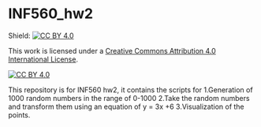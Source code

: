 # INF560_hw2
Shield: [![CC BY 4.0][cc-by-shield]][cc-by]

This work is licensed under a
[Creative Commons Attribution 4.0 International License][cc-by].

[![CC BY 4.0][cc-by-image]][cc-by]

[cc-by]: http://creativecommons.org/licenses/by/4.0/
[cc-by-image]: https://i.creativecommons.org/l/by/4.0/88x31.png
[cc-by-shield]: https://img.shields.io/badge/License-CC%20BY%204.0-lightgrey.svg

This repository is for INF560 hw2, it contains the scripts for 
1.Generation of 1000 random numbers in the range of 0-1000 
2.Take the random numbers and transform them using an equation of y = 3x +6
3.Visualization of the points.
